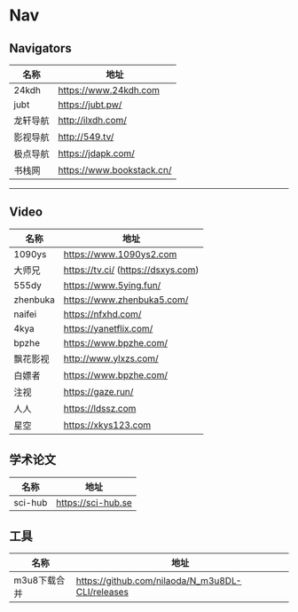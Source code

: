 # Nav
## Navigators
| 名称 | 地址 |
| ---- | ---- |
| 24kdh | https://www.24kdh.com |
| jubt | https://jubt.pw/ |
| 龙轩导航 | http://ilxdh.com/ |
| 影视导航 | http://549.tv/ |
| 极点导航 | https://jdapk.com/ |
| 书栈网 | https://www.bookstack.cn/ |

---
## Video
| 名称 | 地址 |
| ---- | ---- |
| 1090ys | https://www.1090ys2.com |
| 大师兄 | https://tv.ci/ (https://dsxys.com) |
| 555dy | https://www.5ying.fun/ |
| zhenbuka | https://www.zhenbuka5.com/ |
| naifei | https://nfxhd.com/ |
| 4kya | https://yanetflix.com/ |
| bpzhe | https://www.bpzhe.com/ |
| 飘花影视 | http://www.ylxzs.com/ |
| 白嫖者 | https://www.bpzhe.com/ |
| 注视 | https://gaze.run/ |
| 人人 | https://ldssz.com |
| 星空 | https://xkys123.com |


## 学术论文
| 名称 | 地址 | 
| ---- | ---- |
| sci-hub | https://sci-hub.se |


## 工具
| 名称 | 地址 |
| ---- | ---- |
| m3u8下载合并 | https://github.com/nilaoda/N_m3u8DL-CLI/releases |